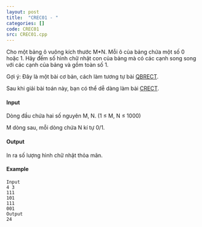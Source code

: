 ```yaml
---
layout: post
title:  "CREC01 - "
categories: []
code: CREC01
src: CREC01.cpp
---
```




Cho một bảng ô vuông kích thước M\*N. Mỗi ô của bảng chứa một số 0 hoặc 1. Hãy đếm số hình chữ nhật con của bảng mà có các cạnh song song với các cạnh của bảng và gồm toàn số 1.

Gợi ý: Đây là một bài cơ bản, cách làm tương tự bài [QBRECT](https://vn.spoj.com/problems/QBRECT).

Sau khi giải bài toán này, bạn có thể dễ dàng làm bài [CRECT](https://vn.spoj.com/problems/CRECT/).

#### Input

Dòng đầu chứa hai số nguyên M, N. (1 ≤ M, N ≤ 1000)

M dòng sau, mỗi dòng chứa N kí tự 0/1.

#### Output

In ra số lượng hình chữ nhật thỏa mãn.

#### Example

```
Input  
4 3  
111  
101  
111  
001  
Output  
24  

```

<!--more-->

